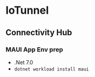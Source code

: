 # IoTunnel 


## Connectivity Hub 

### MAUI App Env prep
- .Net 7.0
- `dotnet workload install maui`
